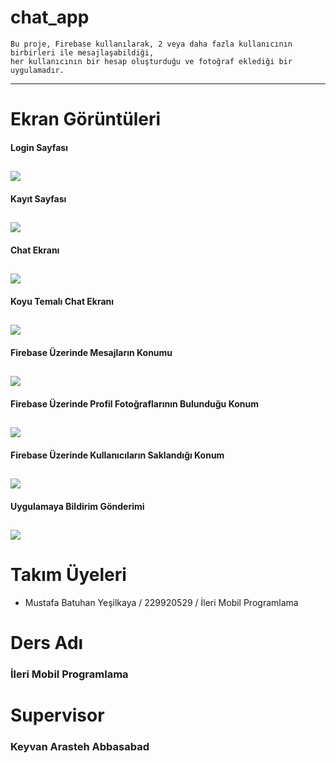 # chat_app

    Bu proje, Firebase kullanılarak, 2 veya daha fazla kullanıcının birbirleri ile mesajlaşabildiği, 
    her kullanıcının bir hesap oluşturduğu ve fotoğraf eklediği bir uygulamadır. 

---

# Ekran Görüntüleri
#### Login Sayfası
![](./chatAppSS/login_screen.png)
---
#### Kayıt Sayfası
![](./chatAppSS/createAccount.png)
---
#### Chat Ekranı
![](./chatAppSS/chatscreeen.png)
---
#### Koyu Temalı Chat Ekranı
![](./chatAppSS/chatScreen_darkMode.png)
---
#### Firebase Üzerinde Mesajların Konumu
![](./chatAppSS/Firebase_chat.png)
---
#### Firebase Üzerinde Profil Fotoğraflarının Bulunduğu Konum
![](./chatAppSS/Firebase_profilePictures.png)
---
#### Firebase Üzerinde Kullanıcıların Saklandığı Konum
![](./chatAppSS/Firebase_users.png)
---
#### Uygulamaya Bildirim Gönderimi
![](./chatAppSS/notification.png)
---

# Takım Üyeleri
- Mustafa Batuhan Yeşilkaya / 229920529 /  İleri Mobil Programlama

# Ders Adı
### İleri Mobil Programlama

# Supervisor
### Keyvan Arasteh Abbasabad